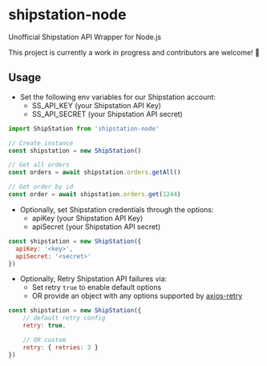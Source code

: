 # shipstation-node
Unofficial Shipstation API Wrapper for Node.js


This project is currently a work in progress and contributors are welcome! 👋


## Usage
- Set the following env variables for our Shipstation account:
  - SS_API_KEY (your Shipstation API Key)
  - SS_API_SECRET (your Shipstation API secret)

```js
import ShipStation from 'shipstation-node'

// Create instance
const shipstation = new ShipStation()

// Get all orders
const orders = await shipstation.orders.getAll()

// Get order by id
const order = await shipstation.orders.get(1244)
```

- Optionally, set Shipstation credentials through the options:
  - apiKey (your Shipstation API Key)
  - apiSecret (your Shipstation API secret)

```js
const shipstation = new ShipStation({
  apiKey: '<key>',
  apiSecret: '<secret>'
})
```

- Optionally, Retry Shipstation API failures via:
    - Set retry `true` to enable default options
    - OR provide an object with any options supported by [axios-retry](https://www.npmjs.com/package/axios-retry)

```js
const shipstation = new ShipStation({
    // default retry config
    retry: true,

    // OR custom 
    retry: { retries: 3 }
})
```